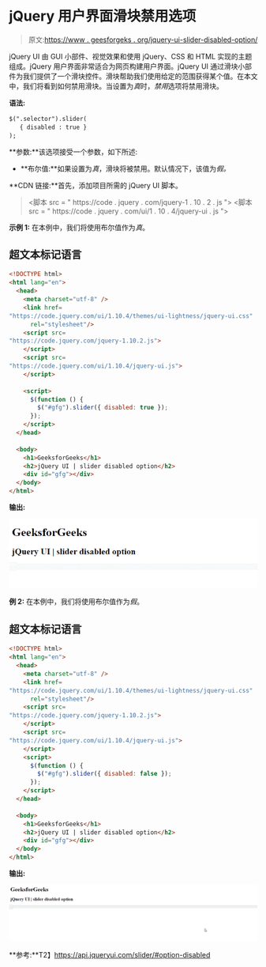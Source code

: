 # jQuery 用户界面滑块禁用选项

> 原文:[https://www . geesforgeks . org/jquery-ui-slider-disabled-option/](https://www.geeksforgeeks.org/jquery-ui-slider-disabled-option/)

jQuery UI 由 GUI 小部件、视觉效果和使用 jQuery、CSS 和 HTML 实现的主题组成。jQuery 用户界面非常适合为网页构建用户界面。jQuery UI 通过滑块小部件为我们提供了一个滑块控件。滑块帮助我们使用给定的范围获得某个值。在本文中，我们将看到如何禁用滑块。当设置为*真*时，*禁用*选项将禁用滑块。

**语法:**

```html
$(".selector").slider(
   { disabled : true }
);
```

**参数:**该选项接受一个参数，如下所述:

*   **布尔值:**如果设置为*真*，滑块将被禁用。默认情况下，该值为*假。*

**CDN 链接:**首先，添加项目所需的 jQuery UI 脚本。

> <link href="“https://code.jquery.com/ui/1.10.4/themes/ui-lightness/jquery-ui.css”" rel="“stylesheet”">
> <脚本 src = " https://code . jquery . com/jquery-1 . 10 . 2 . js "></脚本>
> <脚本 src = " https://code . jquery . com/ui/1 . 10 . 4/jquery-ui . js "></脚本>

**示例 1:** 在本例中，我们将使用布尔值作为*真*。

## 超文本标记语言

```html
<!DOCTYPE html>
<html lang="en">
  <head>
    <meta charset="utf-8" />
    <link href=
"https://code.jquery.com/ui/1.10.4/themes/ui-lightness/jquery-ui.css"
      rel="stylesheet"/>
    <script src=
"https://code.jquery.com/jquery-1.10.2.js">
    </script>
    <script src=
"https://code.jquery.com/ui/1.10.4/jquery-ui.js">
    </script>

    <script>
      $(function () {
        $("#gfg").slider({ disabled: true });
      });
    </script>
  </head>

  <body>
    <h1>GeeksforGeeks</h1>
    <h2>jQuery UI | slider disabled option</h2>
    <div id="gfg"></div>
  </body>
</html>
```

**输出:**

![](img/cd2e736bd0c707bd37b83aaec582d93b.png)

**例 2:** 在本例中，我们将使用布尔值作为*假*。

## 超文本标记语言

```html
<!DOCTYPE html>
<html lang="en">
  <head>
    <meta charset="utf-8" />
    <link href=
"https://code.jquery.com/ui/1.10.4/themes/ui-lightness/jquery-ui.css"
      rel="stylesheet"/>
    <script src=
"https://code.jquery.com/jquery-1.10.2.js">
    </script>
    <script src=
"https://code.jquery.com/ui/1.10.4/jquery-ui.js">
    </script>
    <script>
      $(function () {
        $("#gfg").slider({ disabled: false });
      });
    </script>
  </head>

  <body>
    <h1>GeeksforGeeks</h1>
    <h2>jQuery UI | slider disabled option</h2>
    <div id="gfg"></div>
  </body>
</html>
```

**输出:**

![](img/10f1b600e547d46e6722eaea294e3ed6.png)

**参考:**T2】https://api.jqueryui.com/slider/#option-disabled